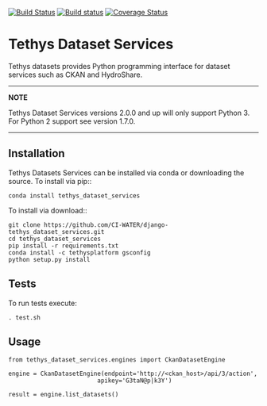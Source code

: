 [![Build Status](https://travis-ci.org/tethysplatform/tethys_dataset_services.svg)](https://travis-ci.org/tethysplatform/tethys_dataset_services)
[![Build status](https://ci.appveyor.com/api/projects/status/ehh3lx289lfj4ue5?svg=true)](https://ci.appveyor.com/project/TethysPlatform/tethys-dataset-services)
[![Coverage Status](https://coveralls.io/repos/github/tethysplatform/tethys_dataset_services/badge.svg)](https://coveralls.io/github/tethysplatform/tethys_dataset_services)

# Tethys Dataset Services

Tethys datasets provides Python programming interface for dataset services such as CKAN and HydroShare.

---
**NOTE**

Tethys Dataset Services versions 2.0.0 and up will only support Python 3. For Python 2 support see version 1.7.0.

---

## Installation

Tethys Datasets Services can be installed via conda or downloading the source. To install via pip::

```
conda install tethys_dataset_services
```

To install via download::

```
git clone https://github.com/CI-WATER/django-tethys_dataset_services.git
cd tethys_dataset_services
pip install -r requirements.txt
conda install -c tethysplatform gsconfig
python setup.py install
```

## Tests

To run tests execute:

```
. test.sh
```

## Usage

```
from tethys_dataset_services.engines import CkanDatasetEngine

engine = CkanDatasetEngine(endpoint='http://<ckan_host>/api/3/action',
                         apikey='G3taN@p|k3Y')

result = engine.list_datasets()
```



